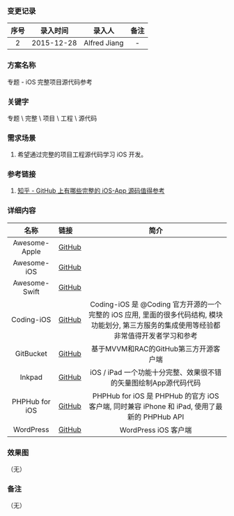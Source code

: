 ### 变更记录

| 序号 | 录入时间 | 录入人 | 备注 |
|:--------:|:--------:|:--------:|:--------:|
| 2 | 2015-12-28 | Alfred Jiang | - |

### 方案名称

专题 - iOS 完整项目源代码参考

### 关键字

专题 \ 完整 \ 项目 \ 工程 \ 源代码

### 需求场景

1. 希望通过完整的项目工程源代码学习 iOS 开发。

### 参考链接

1. [知乎 - GitHub 上有哪些完整的 iOS-App 源码值得参考](http://www.zhihu.com/question/28518265?rf=28477097)

### 详细内容

| 名称  | 链接  | 简介 |
|:------: |:------|:------:|
| Awesome-Apple | [GitHub](https://github.com/joeljfischer/awesome-apple) | |
| Awesome-iOS | [GitHub](https://github.com/vsouza/awesome-ios) | |
| Awesome-Swift | [GitHub](https://github.com/matteocrippa/awesome-swift) | |
| Coding-iOS | [GitHub](https://github.com/Coding/Coding-iOS) | Coding-iOS 是 @Coding 官方开源的一个完整的 iOS 应用, 里面的很多代码结构, 模块功能划分, 第三方服务的集成使用等经验都非常值得开发者学习和参考 |
| GitBucket | [GitHub](https://github.com/leichunfeng/MVVMReactiveCocoa) | 基于MVVM和RAC的GitHub第三方开源客户端 |
| Inkpad | [GitHub](https://github.com/sprang/Inkpad) | iOS / iPad 一个功能十分完整、效果很不错的矢量图绘制App源代码代码 |
| PHPHub for iOS | [GitHub](https://github.com/Aufree/phphub-ios) | PHPHub for iOS 是 PHPHub 的官方 iOS 客户端, 同时兼容 iPhone 和 iPad, 使用了最新的 PHPHub API |
| WordPress | [GitHub](https://github.com/WordPress/WordPress) | WordPress iOS 客户端 |


### 效果图
（无）

### 备注
（无）
